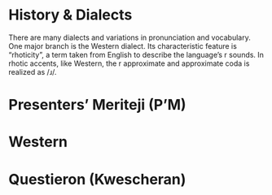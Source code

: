 # History & Dialects

There are many dialects and variations in pronunciation and vocabulary. One major branch is the Western dialect. Its characteristic feature is “rhoticity”, a term taken from English to describe the language’s r sounds. In rhotic accents, like Western, the r approximate and approximate coda is realized as /ɹ/. 

# Presenters’ Meriteji (P’M)

# Western

# Questieron (Kwescheran)

#